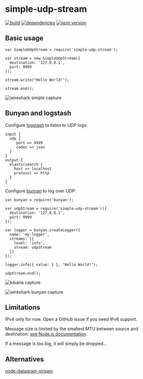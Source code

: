 simple-udp-stream
=================

[![build](https://travis-ci.org/ddm/simple-udp-stream.svg)](https://travis-ci.org/ddm/simple-udp-stream)
[![dependencies](https://david-dm.org/ddm/simple-udp-stream.svg)](https://david-dm.org/ddm/simple-udp-stream)
[![npm version](https://badge.fury.io/js/simple-udp-stream.svg)](https://www.npmjs.com/package/simple-udp-stream)

## Basic usage

    var SimpleUdpStream = require('simple-udp-stream');

    var stream = new SimpleUdpStream({
      destination: '127.0.0.1',
      port: 9999
    });

    stream.write("Hello World!");

    stream.end();

![wireshark simple capture](https://i.imgur.com/89Am8Zu.png)

## Bunyan and logstash

Configure [logstash](http://logstash.net/) to listen to UDP logs:

    input {
      udp {
         port => 9999
         codec => json
      }
    }
    output {
      elasticsearch {
        host => localhost
        protocol => http
      }
    }

Configure [bunyan](https://github.com/trentm/node-bunyan) to log over UDP:

    var bunyan = require('bunyan');

    var udpStream = require('simple-udp-stream')({
      destination: '127.0.0.1',
      port: 9999
    });

    var logger = bunyan.createLogger({
      name: 'my-logger',
      streams: [{
        level: 'info',
        stream: udpStream
      }]
    });

    logger.info({ value: 1 }, "Hello World!");

    udpStream.end();

![kibana capture](https://i.imgur.com/u2yuKv6.png)

![wireshark bunyan capture](https://i.imgur.com/ulxG3Kz.png)

## Limitations

IPv4 only for now. Open a GitHub issue if you need IPv6 support.

Message size is limited by the smallest MTU between source and destination: [see Node.js documentation](https://nodejs.org/api/dgram.html#dgram_socket_send_buf_offset_length_port_address_callback).

If a message is too big, it will simply be dropped...

## Alternatives

[node-datagram-stream](https://github.com/wankdanker/node-datagram-stream)

